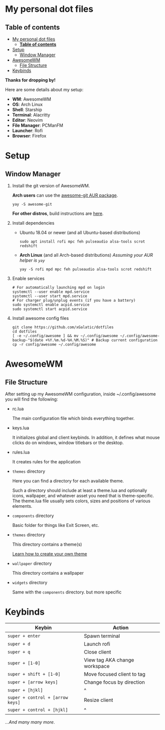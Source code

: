 # My personal dot files

## **Table of contents**
- [My personal dot files](#my-personal-dot-files)
  - [**Table of contents**](#table-of-contents)
- [Setup](#setup)
  - [Window Manager](#window-manager)
- [AwesomeWM](#awesomewm)
  - [File Structure](#file-structure)
- [Keybinds](#keybinds)

**Thanks for dropping by!**

Here are some details about my setup:

 - **WM**: AwesomeWM
 - **OS**: Arch Linux
 - **Shell**: Starship
 - **Terminal**: Alacritty
 - **Editor**: Neovim
 - **File  Manager**: PCManFM
 - **Launcher**: Rofi
 - **Browser**: Firefox

# Setup
## Window Manager
1. Install the git version of AwesomeWM.

    **Arch users** can use the [awesome-git AUR package](https://aur.archlinux.org/packages/awesome-git/).
    ```
    yay -S awesome-git
    ```
    **For other distros**, build instructions are [here](https://github.com/awesomeWM/awesome/#building-and-installation).
2. Install dependencies
    + Ubuntu 18.04 or newer (and all Ubuntu-based distributions)
        ```Shell
        sudo apt install rofi mpc feh pulseaudio alsa-tools scrot redshift
        ```
    + **Arch Linux** (and all Arch-based distributions)
        *Assuming your AUR helper is `yay`*
        ```Shell
        yay -S rofi mpd mpc feh pulseaudio alsa-tools scrot redshift
        ```
3. Enable services
    ``` Shell
    # For automatically launching mpd on login
    systemctl --user enable mpd.service
    systemctl --user start mpd.service
    # For charger plug/unplug events (if you have a battery)
    sudo systemctl enable acpid.service
    sudo systemctl start acpid.service
    ```
4. Install awesome config files
    ```Shell
    git clone https://github.com/xGalatic/dotfiles
    cd dotfiles
    [ -e ~/.config/awesome ] && mv ~/.config/awesome ~/.config/awesome-backup-"$(date +%Y.%m.%d-%H.%M.%S)" # Backup current configuration
    cp -r config/awesome ~/.config/awesome
    ```

# AwesomeWM
## File Structure
After setting up my AwesomeWM configuration, inside ~/.config/awesome you will find the following:

- rc.lua

    The main configuration file which binds everything together.
- keys.lua

    It initializes global and client keybinds. In addition, it defines what mouse clicks do on windows, window titlebars or the desktop.
- rules.lua

    It creates rules for the application
- `themes` directory

    Here you can find a directory for each available theme.

    Such a directory should include at least a theme.lua and optionally icons, wallpaper, and whatever asset you need that is theme-specific. The theme.lua file usually sets colors, sizes and positions of various elements.
- `components` directory
    
    Basic folder for things like Exit Screen, etc.
- `themes` directory
    
    This directory contains a theme(s)
    
    [Learn how to create your own theme](THEMES.md)
- `wallpaper` directory
  
    This directory contains a wallpaper
- `widgets` directory
   
   Same with the `components` directory. but more specific
# Keybinds
|Keybin|Action|
|------|------|
|`super + enter`|Spawn terminal|
|`super + d`|Launch rofi|
|`super + q`|Close client|
|`super + [1-0]`|View tag AKA change workspace|
|`super + shift + [1-0]`|Move focused client to tag|
|`super + [arrow keys]`|Change focus by direction|
|`super + [hjkl]`|^|
|`super + control + [arrow keys]`|Resize client|
|`super + control + [hjkl]`|^|

*...And many many more*.